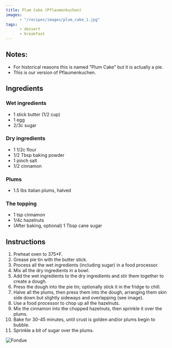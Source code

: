 ```yaml
---
title: Plum Cake (Pflaumenkuchen)
images:
      - "/recipes/images/plum_cake_1.jpg"
tags:
      - dessert
      - breakfast
---
```


## Notes:

* For historical reasons this is named "Plum Cake" but it is actually a pie.
* This is our version of Pflaumenkuchen.

## Ingredients

### Wet ingredients

* 1 stick butter (1/2 cup)
* 1 egg
* 2/3c sugar

### Dry ingredients

* 1 1/2c flour
* 1/2 Tbsp baking powder
* 1 pinch salt
* 1/2 cinnamon

### Plums

* 1.5 lbs italian plums, halved

### The topping

* 1 tsp cinnamon
* 1/4c hazelnuts
* (After baking, optional) 1 Tbsp cane sugar

## Instructions

1. Preheat oven to 375*F.
1. Grease pie tin with the butter stick.
1. Process all the wet ingredients (including sugar) in a food processor.
1. Mix all the dry ingredients in a bowl.
1. Add the wet ingredients to the dry ingredients and stir them together to create a dough.
1. Press the dough into the pie tin; optionally stick it in the fridge to chill.
1. Halve all the plums, then press them into the dough, arranging them skin side down but slightly sideways and overlapping (see image).
1. Use a food processor to chop up all the hazelnuts.
1. Mix the cinnamon into the chopped hazelnuts, then sprinkle it over the plums.
1. Bake for 30-45 minutes, until crust is golden and/or plums begin to bubble.
1. Sprinkle a bit of sugar over the plums.

![Fondue](../images/plum_cake_1.jpg)